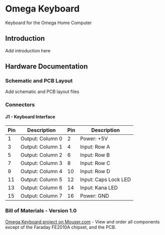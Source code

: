 # Omega Keyboard
Keyboard for the Omega Home Computer

## Introduction
Add introduction here

## Hardware Documentation

### Schematic and PCB Layout
Add schematic and PCB layout files

### Connectors

#### J1 - Keyboard Interface
Pin | Description      | Pin | Description
--- | ---------------- | --- | ----------------
1   | Output: Column 0 | 2   | Power: +5V
3   |	Output: Column 1 | 4   | Input: Row A
5   |	Output: Column 2 | 6   | Input: Row B
7   |	Output: Column 3 | 8   | Input: Row C
9   |	Output: Column 4 | 10  | Input: Row D
11  |	Output: Column 5 | 12  | Input: Caps Lock LED
13  | Output: Column 6 | 14  | Input: Kana LED
15  | Output: Column 7 | 16  | Power: GND


### Bill of Materials - Version 1.0

[Omega Keyboard project on Mouser.com](https://www.mouser.com/ProjectManager/ProjectDetail.aspx?AccessID=716135aec2) - View and order all components except of the Faraday FE2010A chipset, and the PCB.

